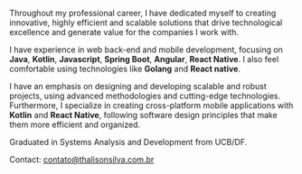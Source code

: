 Throughout my professional career, I have dedicated myself to creating innovative, highly efficient and scalable solutions that drive technological excellence and generate value for the companies I work with.

I have experience in web back-end and mobile development, focusing on **Java**, **Kotlin**, **Javascript**, **Spring Boot**, **Angular**, **React Native**. I also feel comfortable using technologies like **Golang** and **React native**.

I have an emphasis on designing and developing scalable and robust projects, using advanced methodologies and cutting-edge technologies. Furthermore, I specialize in creating cross-platform mobile applications with **Kotlin** and **React Native**, following software design principles that make them more efficient and organized.

Graduated in Systems Analysis and Development from UCB/DF. 

Contact: contato@thalisonsilva.com.br

